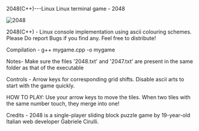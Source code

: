 2048(C++)---Linux
Linux terminal game - 2048

![2048](https://cloud.githubusercontent.com/assets/19341165/15267299/78c5ca4c-19db-11e6-86df-751eb3559e14.png)

2048(C++) - Linux console implementation using ascii colouring schemes. 
Please Do report Bugs if you find any. Feel free to distribute!

Compilation - g++ mygame.cpp -o mygame

Notes- Make sure the files '2048.txt' and '2047.txt' are present in 
the same folder as that of the executable

Controls - Arrow keys for corresponding grid shifts. 
Disable ascii arts to start with the game quickly.

HOW TO PLAY: Use your arrow keys to move the tiles.
 When two tiles with the same number touch, they merge into one!

Credits - 2048 is a single-player sliding block puzzle game by 
19-year-old Italian web developer Gabriele Cirulli.
